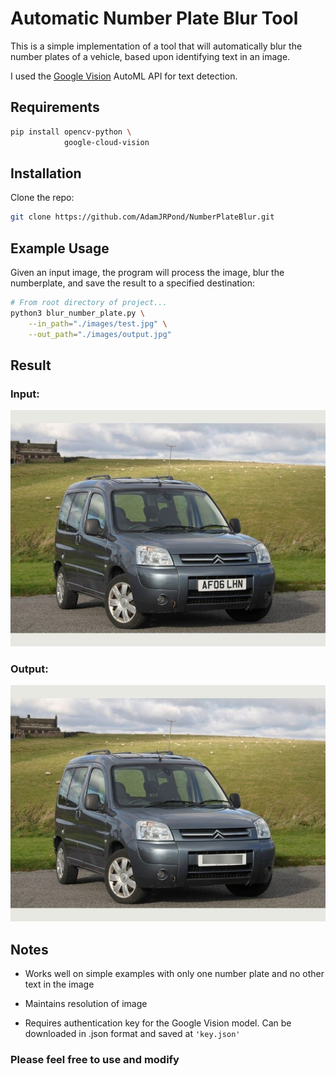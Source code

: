 # **Automatic Number Plate Blur Tool**

This is a simple implementation of a tool that will automatically blur the number plates of a vehicle, based upon identifying text in an image.

I used the [Google Vision](https://cloud.google.com/vision/) AutoML API for text detection.

## Requirements

```bash 
pip install opencv-python \
            google-cloud-vision
```

## Installation

Clone the repo:

```bash
git clone https://github.com/AdamJRPond/NumberPlateBlur.git
```

## Example Usage

Given an input image, the program will process the image, blur the numberplate, and save the result to a specified destination:

```bash
# From root directory of project...
python3 blur_number_plate.py \
    --in_path="./images/test.jpg" \
    --out_path="./images/output.jpg"

```
## Result
### Input:
![Before blur](./images/test.jpg?raw=true)

### Output:
![After blur](./images/output.jpg?raw=true)

## Notes
- Works well on simple examples with only one number plate and no other text in the image

- Maintains resolution of image

- Requires authentication key for the Google Vision model. Can be downloaded in .json format and saved at `'key.json'`


### Please feel free to use and modify

